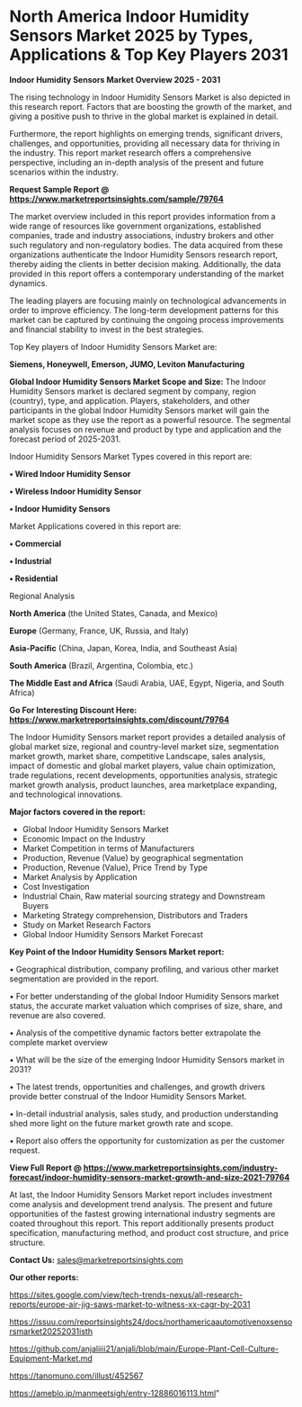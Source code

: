 # North America Indoor Humidity Sensors Market 2025 by Types, Applications & Top Key Players 2031

<Strong> Indoor Humidity Sensors Market Overview 2025 - 2031</strong>

The rising technology in Indoor Humidity Sensors Market is also depicted in this research report. Factors that are boosting the growth of the market, and giving a positive push to thrive in the global market is explained in detail.

Furthermore, the report highlights on emerging trends, significant drivers, challenges, and opportunities, providing all necessary data for thriving in the industry. This report market research offers a comprehensive perspective, including an in-depth analysis of the present and future scenarios within the industry.

<strong>Request Sample Report @ <a href=https://www.marketreportsinsights.com/sample/79764>https://www.marketreportsinsights.com/sample/79764</a></strong>

The market overview included in this report provides information from a wide range of resources like government organizations, established companies, trade and industry associations, industry brokers and other such regulatory and non-regulatory bodies. The data acquired from these organizations authenticate the Indoor Humidity Sensors research report, thereby aiding the clients in better decision making. Additionally, the data provided in this report offers a contemporary understanding of the market dynamics.

The leading players are focusing mainly on technological advancements in order to improve efficiency. The long-term development patterns for this market can be captured by continuing the ongoing process improvements and financial stability to invest in the best strategies.

Top Key players of Indoor Humidity Sensors Market are:

<strong>Siemens, Honeywell, Emerson, JUMO, Leviton Manufacturing</strong>

<strong><b>Global Indoor Humidity Sensors Market Scope and Size:</b></strong>
The Indoor Humidity Sensors market is declared segment by company, region (country), type, and application. Players, stakeholders, and other participants in the global Indoor Humidity Sensors market will gain the market scope as they use the report as a powerful resource. The segmental analysis focuses on revenue and product by type and application and the forecast period of 2025-2031.

Indoor Humidity Sensors Market Types covered in this report are:

<strong>• Wired Indoor Humidity Sensor

• Wireless Indoor Humidity Sensor

• Indoor Humidity Sensors</strong>

Market Applications covered in this report are:

<strong>• Commercial

• Industrial

• Residential</strong> 

Regional Analysis

<strong>North America</strong> (the United States, Canada, and Mexico)

<strong>Europe</strong> (Germany, France, UK, Russia, and Italy)

<strong>Asia-Pacific</strong> (China, Japan, Korea, India, and Southeast Asia)

<strong>South America</strong> (Brazil, Argentina, Colombia, etc.)

<strong>The Middle East and Africa</strong> (Saudi Arabia, UAE, Egypt, Nigeria, and South Africa)

<strong>Go For Interesting Discount Here: <a href=https://www.marketreportsinsights.com/discount/79764>https://www.marketreportsinsights.com/discount/79764</a></strong>

The Indoor Humidity Sensors market report provides a detailed analysis of global market size, regional and country-level market size, segmentation market growth, market share, competitive Landscape, sales analysis, impact of domestic and global market players, value chain optimization, trade regulations, recent developments, opportunities analysis, strategic market growth analysis, product launches, area marketplace expanding, and technological innovations.

<strong><b>Major factors covered in the report:</b></strong>
<ul>
  <li>Global Indoor Humidity Sensors Market </li>
  <li>Economic Impact on the Industry</li>
  <li>Market Competition in terms of Manufacturers</li>
  <li>Production, Revenue (Value) by geographical segmentation</li>
  <li>Production, Revenue (Value), Price Trend by Type</li>
  <li>Market Analysis by Application</li>
  <li>Cost Investigation</li>
  <li>Industrial Chain, Raw material sourcing strategy and Downstream Buyers</li>
  <li>Marketing Strategy comprehension, Distributors and Traders</li>
  <li>Study on Market Research Factors</li>
  <li>Global Indoor Humidity Sensors Market Forecast</li>
</ul>

<strong><b>Key Point of the Indoor Humidity Sensors Market report:</b></strong>

• Geographical distribution, company profiling, and various other market segmentation are provided in the report.

• For better understanding of the global Indoor Humidity Sensors market status, the accurate market valuation which comprises of size, share, and revenue are also covered.

• Analysis of the competitive dynamic factors better extrapolate the complete market overview

• What will be the size of the emerging Indoor Humidity Sensors market in 2031?

• The latest trends, opportunities and challenges, and growth drivers provide better construal of the Indoor Humidity Sensors Market.

• In-detail industrial analysis, sales study, and production understanding shed more light on the future market growth rate and scope.

• Report also offers the opportunity for customization as per the customer request.

<strong><b>View Full Report @ <a href=https://www.marketreportsinsights.com/industry-forecast/indoor-humidity-sensors-market-growth-and-size-2021-79764>https://www.marketreportsinsights.com/industry-forecast/indoor-humidity-sensors-market-growth-and-size-2021-79764</a></b></strong>


At last, the Indoor Humidity Sensors Market report includes investment come analysis and development trend analysis. The present and future opportunities of the fastest growing international industry segments are coated throughout this report. This report additionally presents product specification, manufacturing method, and product cost structure, and price structure.

<strong>Contact Us:</strong>
sales@marketreportsinsights.com

<strong>Our other reports:</strong>

<a href=https://sites.google.com/view/tech-trends-nexus/all-research-reports/europe-air-jig-saws-market-to-witness-xx-cagr-by-2031>https://sites.google.com/view/tech-trends-nexus/all-research-reports/europe-air-jig-saws-market-to-witness-xx-cagr-by-2031</a>

<a href=https://issuu.com/reportsinsights24/docs/northamericaautomotivenoxsensorsmarket20252031isth>https://issuu.com/reportsinsights24/docs/northamericaautomotivenoxsensorsmarket20252031isth</a>

<a href=https://github.com/anjaliiii21/anjali/blob/main/Europe-Plant-Cell-Culture-Equipment-Market.md>https://github.com/anjaliiii21/anjali/blob/main/Europe-Plant-Cell-Culture-Equipment-Market.md</a>

<a href=https://tanomuno.com/illust/452567>https://tanomuno.com/illust/452567</a>

<a href=https://ameblo.jp/manmeetsigh/entry-12886016113.html>https://ameblo.jp/manmeetsigh/entry-12886016113.html</a>"
